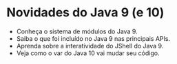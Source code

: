 # Novidades do Java 9 (e 10)

- Conheça o sistema de módulos do Java 9.
- Saiba o que foi incluído no Java 9 nas principais APIs.
- Aprenda sobre a interatividade do JShell do Java 9.
- Veja como o var do Java 10 vai mudar seu código.

